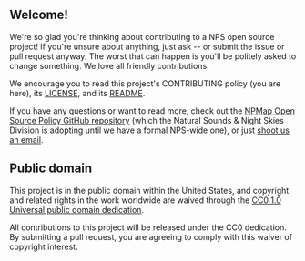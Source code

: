 ## Welcome!

We're so glad you're thinking about contributing to a NPS open source project! If you're unsure about anything, just ask -- or submit the issue or pull request anyway. The worst that can happen is you'll be politely asked to change something. We love all friendly contributions.

We encourage you to read this project's CONTRIBUTING policy (you are here), its [LICENSE](LICENSE.md), and its [README](README.md).

If you have any questions or want to read more, check out the [NPMap Open Source Policy GitHub repository]( https://github.com/nationalparkservice/npmap-open-source-policy/) (which the Natural Sounds & Night Skies Division is adopting until we have a formal NPS-wide one), or just [shoot us an email](mailto:gabriel_joseph@partner.nps.gov).

## Public domain

This project is in the public domain within the United States, and
copyright and related rights in the work worldwide are waived through
the [CC0 1.0 Universal public domain dedication](https://creativecommons.org/publicdomain/zero/1.0/).

All contributions to this project will be released under the CC0
dedication. By submitting a pull request, you are agreeing to comply
with this waiver of copyright interest.
